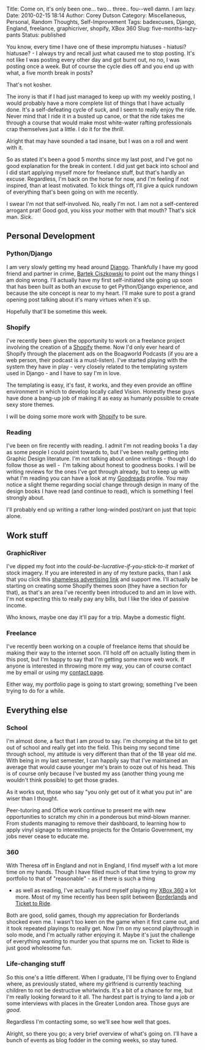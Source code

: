 Title: Come on, it's only been one... two... three.. fou--well damn. I am lazy.
Date: 2010-02-15 18:14
Author: Corey Dutson
Category: Miscellaneous, Personal, Random Thoughts, Self-Improvement
Tags: badexcuses, Django, England, freelance, graphicriver, shopify, XBox 360
Slug: five-months-lazy-pants
Status: published

You know, every time I have one of these impromptu hiatuses - hiatusi?
hiatusae? - I always try and recall just what caused me to stop posting.
It's not like I was posting every other day and got burnt out, no no, I
was posting once a week. But of course the cycle dies off and you end up
with what, a five month break in posts?

That's not kosher.

The irony is that if I had just managed to keep up with my weekly
posting, I would probably have a more complete list of things that I
have actually done. It's a self-defeating cycle of suck, and I seem to
really enjoy the ride. Never mind that I ride it in a busted up canoe,
or that the ride takes me through a course that would make most
white-water rafting professionals crap themselves just a little. I do it
for the *thrill*.

Alright that may have sounded a tad insane, but I was on a roll and went
with it.

So as stated it's been a good 5 months since my last post, and I've got
no good explanation for the break in content. I did just get back into
school and I did start applying myself more for freelance stuff, but
that's hardly an excuse. Regardless, I'm back on the horse for now, and
I'm feeling if not inspired, than at least motivated. To kick things
off, I'll give a quick rundown of everything that's been going on with
me recently.

I swear I'm not that self-involved. No, really I'm not. I am not a
self-centered arrogant prat! Good god, you kiss your mother with that
mouth? That's *sick* man. *Sick*.<!-- PELICAN_END_SUMMARY -->

Personal Development
--------------------

### Python/Django

I am very slowly getting my head around
[Django](http://www.djangoproject.com/ "The Django Project"). Thankfully
I have my good friend and partner in crime, [Bartek
Ciszkowski](http://bart.whahay.net/ "Bartek Ciszkowski") to point out
the many things I am doing wrong. I'll actually have my first
self-initiated site going up soon that has been built as both an excuse
to get Python/Django experience, and because the site concept is near to
my heart. I'll make sure to post a grand opening post talking about it's
many virtues when it's up.

Hopefully that'll be sometime this week.

### Shopify

I've recently been given the opportunity to work on a freelance project
involving the creation of
a [Shopify](http://www.shopify.com/ "Shopify.com") theme. Now I'd only
ever heard of Shopify through the placement ads on the Boagworld
Podcasts (if you are a web person, their podcast is a must-listen). I've
started playing with the system they have in play - very closely related
to the templating system used in Django - and I have to say I'm in love.

The templating is easy, it's fast, it works, and they even provide an
offline environment in which to develop locally called Vision. Honestly
these guys have done a bang-up job of making it as easy as humanly
possible to create sexy store themes.

I will be doing some more work
with [Shopify](http://www.shopify.com/ "Shopify.com") to be sure.

### Reading

I've been on fire recently with reading. I admit I'm not reading books 1
a day as some people I could point towards to, but I've been really
getting into Graphic Design literature. I'm not talking about online
writings - though I do follow those as well -  I'm talking about honest
to goodness books. I will be writing reviews for the ones I've got
through already, but to keep up with what I'm reading you can have a
look at my
[Goodreads](http://www.goodreads.com/review/list/1198481-corey-dutson?shelf=read "Goodreads.com - Corey Dutson")
profile. You may notice a slight theme regarding social change through
design in many of the design books I have read (and continue to read),
which is something I feel strongly about.

I'll probably end up writing a rather long-winded post/rant on just that
topic alone.

Work stuff
----------

### GraphicRiver

I've dipped my foot into the *could-be-lucrative-if-you-stick-to-it
market* of stock imagery. If you are interested in any of my texture
packs, than I ask that you click this [shameless advertising
link](http://graphicriver.net/user/Corey%20Dutson/portfolio?ref=Corey%20Dutson "GraphicRiver.net - Corey Dutson")
and support me. I'll actually be starting on creating some Shopify
themes soon (they have a section for that), as that's an area I've
recently been introduced to and am in love with. I'm not expecting this
to really pay any bills, but I like the idea of passive income.

Who knows, maybe one day it'll pay for a trip. Maybe a domestic flight.

### Freelance

I've recently been working on a couple of freelance items that should be
making their way to the internet soon. I'll hold off on actually listing
them in this post, but I'm happy to say that I'm getting some more web
work. If anyone is interested in throwing more my way, you can of course
contact me by email or using my [contact
page](http://www.wallofscribbles.com/talk/ "Wallofscribbles.com - Contact Me").

Either way, my portfolio page is going to start growing; something I've
been trying to do for a while.

Everything else
---------------

### School

I'm almost done, a fact that I am proud to say. I'm chomping at the bit
to get out of school and really get into the field. This being my second
time through school, my attitude is very different than that of the 18
year old me. With being in my last semester, I can happily say that I've
maintained an average that would cause younger me's brain to ooze out of
his head. This is of course only because I've busted my ass (another
thing young me wouldn't think possible) to get those grades.

As it works out, those who say "you only get out of it what you put in"
are wiser than I thought.

Peer-tutoring and Office work continue to present me with new
opportunities to scratch my chin in a ponderous but mind-blown manner.
From students managing to remove their dashboard, to learning how to
apply vinyl signage to interesting projects for the Ontario Government,
my jobs never cease to educate me.

### 360

With Theresa off in England and not in England, I find myself with a lot
more time on my hands. Though I have filled much of that time trying to
grow my portfolio to that of "reasonable" - as if there is such a thing
- as well as reading, I've actually found myself playing my [XBox
360](http://www.wallofscribbles.com/2009/01/06/360-degrees-of-failure/ "Wallofscribbles.com - 360 Degrees of Failure")
a lot more. Most of my time recently has been split between
[Borderlands](http://www.xbox.com/en-US/games/b/borderlands/ "XBox.com - Borderlands")
and [Ticket to
Ride](http://www.xbox.com/en-US/games/t/tickettoridexboxlivearcade/ "XBox.com - Ticket to Ride").

Both are good, solid games, though my appreciation for Borderlands
shocked even me. I wasn't too keen on the game when it first came out,
and it took repeated playings to really get. Now I'm on my second
playthrough in solo mode, and I'm actually rather enjoying it. Maybe
it's just the challenge of everything wanting to murder you that spurns
me on. Ticket to Ride is just good wholesome fun.

### Life-changing stuff

So this one's a little different. When I graduate, I'll be flying over
to England where, as previously stated, where my girlfriend is currently
teaching children to not be destructive whirlwinds. It's a bit of a
chance for me, but I'm really looking forward to it all. The hardest
part is trying to land a job or some interviews with places in the
Greater London area. Those guys are *good*.

Regardless I'm contacting some, so we'll see how well that goes.

Alright, so there you go; a very brief overview of what's going on. I'll
have a bunch of events as blog fodder in the coming weeks, so stay
tuned.
